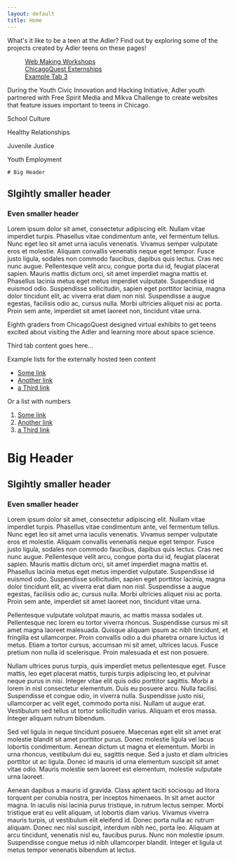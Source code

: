 ```yaml
---
layout: default
title: Home
---
```


What's it like to be a teen at the Adler? Find out by exploring some of the projects created by Adler teens on these pages!

<dl class="tabs" data-tab>
  <dd class="active"><a href="#tab-1">Web Making Workshops</a></dd>
  <dd><a href="#tab-2">ChicagoQuest Externships</a></dd>
  <dd><a href="#tab-3">Example Tab 3</a></dd>
</dl>
<div class="tabs-content">
  <div class="content active" id="tab-1">
    <p>During the Youth Civic Innovation and Hacking Initiative, Adler youth partnered with Free Spirit Media and Mikva Challenge to create websites that feature issues important to teens in Chicago.</p>
    <p>School Culture</p>
    <p>Healthy Relationships</p>
    <p>Juvenile Justice</p>
    <p>Youth Employment</p>
    
    # Big Header

## Slgihtly smaller header

### Even smaller header

Lorem ipsum dolor sit amet, consectetur adipiscing elit. Nullam vitae imperdiet turpis. Phasellus vitae condimentum ante, vel fermentum tellus. Nunc eget leo sit amet urna iaculis venenatis. Vivamus semper vulputate eros et molestie. Aliquam convallis venenatis neque eget tempor. Fusce justo ligula, sodales non commodo faucibus, dapibus quis lectus. Cras nec nunc augue. Pellentesque velit arcu, congue porta dui id, feugiat placerat sapien. Mauris mattis dictum orci, sit amet imperdiet magna mattis et. Phasellus lacinia metus eget metus imperdiet vulputate. Suspendisse id euismod odio. Suspendisse sollicitudin, sapien eget porttitor lacinia, magna dolor tincidunt elit, ac viverra erat diam non nisl. Suspendisse a augue egestas, facilisis odio ac, cursus nulla. Morbi ultricies aliquet nisi ac porta. Proin sem ante, imperdiet sit amet laoreet non, tincidunt vitae urna.
    
  </div>
  <div class="content" id="tab-2">
    <p>Eighth graders from ChicagoQuest designed virtual exhibits to get teens excited about visiting the Adler and learning more about space science.</p>
  </div>
  <div class="content" id="tab-3">
    <p>Third tab content goes here...</p>
  </div>
</div>

Example lists for the externally hosted teen content

- [Some link](http://www.google.com)
- [Another link](http://www.cnn.com)
- [a Third link](http://www.adlerplanetarium.org)

Or a list with numbers

1. [Some link](http://www.google.com)
2. [Another link](http://www.cnn.com)
3. [a Third link](http://www.adlerplanetarium.org)

# Big Header

## Slgihtly smaller header

### Even smaller header

Lorem ipsum dolor sit amet, consectetur adipiscing elit. Nullam vitae imperdiet turpis. Phasellus vitae condimentum ante, vel fermentum tellus. Nunc eget leo sit amet urna iaculis venenatis. Vivamus semper vulputate eros et molestie. Aliquam convallis venenatis neque eget tempor. Fusce justo ligula, sodales non commodo faucibus, dapibus quis lectus. Cras nec nunc augue. Pellentesque velit arcu, congue porta dui id, feugiat placerat sapien. Mauris mattis dictum orci, sit amet imperdiet magna mattis et. Phasellus lacinia metus eget metus imperdiet vulputate. Suspendisse id euismod odio. Suspendisse sollicitudin, sapien eget porttitor lacinia, magna dolor tincidunt elit, ac viverra erat diam non nisl. Suspendisse a augue egestas, facilisis odio ac, cursus nulla. Morbi ultricies aliquet nisi ac porta. Proin sem ante, imperdiet sit amet laoreet non, tincidunt vitae urna.

Pellentesque vulputate volutpat mauris, ac mattis massa sodales ut. Pellentesque nec lorem eu tortor viverra rhoncus. Suspendisse cursus mi sit amet magna laoreet malesuada. Quisque aliquam ipsum ac nibh tincidunt, et fringilla est ullamcorper. Proin convallis odio a dui pharetra ornare luctus id metus. Etiam a tortor cursus, accumsan mi sit amet, ultrices lacus. Fusce pretium non nulla id scelerisque. Proin malesuada et est non posuere.

Nullam ultrices purus turpis, quis imperdiet metus pellentesque eget. Fusce mattis, leo eget placerat mattis, turpis turpis adipiscing leo, et pulvinar neque purus in nisi. Integer vitae elit quis odio porttitor sagittis. Morbi a lorem in nisl consectetur elementum. Duis eu posuere arcu. Nulla facilisi. Suspendisse et congue odio, in viverra nulla. Suspendisse justo nisi, ullamcorper ac velit eget, commodo porta nisi. Nullam ut augue erat. Vestibulum sed tellus ut tortor sollicitudin varius. Aliquam et eros massa. Integer aliquam rutrum bibendum.

Sed vel ligula in neque tincidunt posuere. Maecenas eget elit sit amet erat molestie blandit sit amet porttitor purus. Donec molestie ligula vel lacus lobortis condimentum. Aenean dictum ut magna et elementum. Morbi in urna rhoncus, vestibulum dui eu, sagittis neque. Sed a justo et diam ultricies porttitor ut ac ligula. Donec id mauris id urna elementum suscipit sit amet vitae odio. Mauris molestie sem laoreet est elementum, molestie vulputate urna laoreet.

Aenean dapibus a mauris id gravida. Class aptent taciti sociosqu ad litora torquent per conubia nostra, per inceptos himenaeos. In sit amet auctor magna. In iaculis nisi lacinia purus tristique, in rutrum lectus semper. Morbi tristique erat eu velit aliquam, ut lobortis diam varius. Vivamus viverra mauris turpis, ut vestibulum elit eleifend id. Donec porta nulla ac rutrum aliquam. Donec nec nisl suscipit, interdum nibh nec, porta leo. Aliquam at arcu tincidunt, venenatis nisl eu, faucibus purus. Nunc non molestie ipsum. Suspendisse congue metus id nibh ullamcorper blandit. Integer et ligula ut metus tempor venenatis bibendum at lectus.

